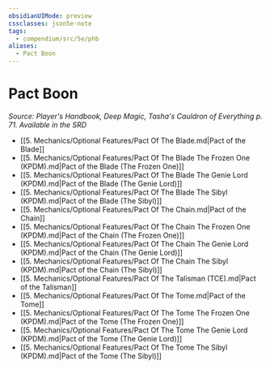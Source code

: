 ```yaml
---
obsidianUIMode: preview
cssclasses: json5e-note
tags:
  - compendium/src/5e/phb
aliases:
  - Pact Boon
---
```

# Pact Boon
*Source: Player's Handbook, Deep Magic, Tasha's Cauldron of Everything p. 71. Available in the <span title='Systems Reference Document (5.2)'>SRD</span>* 

- [[5. Mechanics/Optional Features/Pact Of The Blade.md\|Pact of the Blade]]
- [[5. Mechanics/Optional Features/Pact Of The Blade The Frozen One (KPDM).md\|Pact of the Blade (The Frozen One)]]
- [[5. Mechanics/Optional Features/Pact Of The Blade The Genie Lord (KPDM).md\|Pact of the Blade (The Genie Lord)]]
- [[5. Mechanics/Optional Features/Pact Of The Blade The Sibyl (KPDM).md\|Pact of the Blade (The Sibyl)]]
- [[5. Mechanics/Optional Features/Pact Of The Chain.md\|Pact of the Chain]]
- [[5. Mechanics/Optional Features/Pact Of The Chain The Frozen One (KPDM).md\|Pact of the Chain (The Frozen One)]]
- [[5. Mechanics/Optional Features/Pact Of The Chain The Genie Lord (KPDM).md\|Pact of the Chain (The Genie Lord)]]
- [[5. Mechanics/Optional Features/Pact Of The Chain The Sibyl (KPDM).md\|Pact of the Chain (The Sibyl)]]
- [[5. Mechanics/Optional Features/Pact Of The Talisman (TCE).md\|Pact of the Talisman]]
- [[5. Mechanics/Optional Features/Pact Of The Tome.md\|Pact of the Tome]]
- [[5. Mechanics/Optional Features/Pact Of The Tome The Frozen One (KPDM).md\|Pact of the Tome (The Frozen One)]]
- [[5. Mechanics/Optional Features/Pact Of The Tome The Genie Lord (KPDM).md\|Pact of the Tome (The Genie Lord)]]
- [[5. Mechanics/Optional Features/Pact Of The Tome The Sibyl (KPDM).md\|Pact of the Tome (The Sibyl)]]
